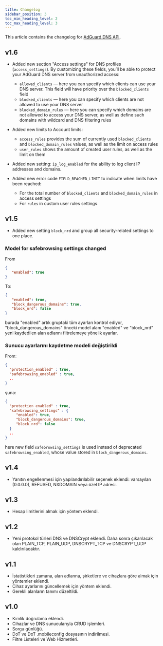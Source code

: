 ```yaml
---
title: Changelog
sidebar_position: 3
toc_min_heading_level: 2
toc_max_heading_level: 3
---
```


<!--
    Changelog is from here:
    https://api.adguard-dns.io/static/api/CHANGELOG.md
-->

This article contains the changelog for [AdGuard DNS API](private-dns/api/overview.md).

## v1.6

- Added new section "Access settings" for DNS profiles (`access_settings`). By customizing these fields, you’ll be able to protect your AdGuard DNS server from unauthorized access:

  - `allowed_clients` — here you can specify which clients can use your DNS server. This field will have priority over the `blocked_clients` field
  - `blocked_clients` — here you can specify which clients are not allowed to use your DNS server
  - `blocked_domain_rules` — here you can specify which domains are not allowed to access your DNS server, as well as define such domains with wildcard and DNS filtering rules

- Added new limits to Account limits:

  - `access_rules` provides the sum of currently used `blocked_clients` and `blocked_domain_rules` values, as well as the limit on access rules
  - `user_rules` shows the amount of created user rules, as well as the limit on them

- Added new setting: `ip_log_enabled` for the ability to log client IP addresses and domains.

- Added new error code `FIELD_REACHED_LIMIT` to indicate when limits have been reached:

  - For the total number of `blocked_clients` and `blocked_domain_rules` in access settings
  - For `rules` in custom user rules settings

## v1.5

- Added new setting `block_nrd` and group all security-related settings to one place.

### Model for safebrowsing settings changed

From

```json
{
   "enabled": true
}
```

To:

```json
{
   "enabled": true,
   "block_dangerous_domains": true,
   "block_nrd": false
}
```

burada "enabled" artık gruptaki tüm ayarları kontrol ediyor, "block_dangerous_domains" önceki model alanı "enabled" ve "block_nrd" yeni kaydedilen alan adlarını filtrelemeye yönelik ayarlar.

### Sunucu ayarlarını kaydetme modeli değiştirildi

From:

```json
{
  "protection_enabled" : true,
  "safebrowsing_enabled" : true,
  ..
}
```

şuna:

```json
{
  "protection_enabled" : true,
  "safebrowsing_settings" : {
     "enabled": true,
     "block_dangerous_domains": true,
     "block_nrd": false
  }
  ..
}
```

here new field `safebrowsing_settings` is used instead of deprecated `safebrowsing_enabled`, whose value stored in `block_dangerous_domains`.

## v1.4

- Yanıtın engellenmesi için yapılandırılabilir seçenek eklendi: varsayılan (0.0.0.0), REFUSED, NXDOMAIN veya özel IP adresi.

## v1.3

- Hesap limitlerini almak için yöntem eklendi.

## v1.2

- Yeni protokol türleri DNS ve DNSCrypt eklendi. Daha sonra çıkarılacak olan PLAIN_TCP, PLAIN_UDP, DNSCRYPT_TCP ve DNSCRYPT_UDP kaldırılacaktır.

## v1.1

- İstatistikleri zamana, alan adlarına, şirketlere ve cihazlara göre almak için yöntemler eklendi.
- Cihaz ayarlarını güncellemek için yöntem eklendi.
- Gerekli alanların tanımı düzeltildi.

## v1.0

- Kimlik doğrulama eklendi.
- Cihazlar ve DNS sunucularıyla CRUD işlemleri.
- Sorgu günlüğü.
- DoT ve DoT .mobileconfig dosyasının indirilmesi.
- Filtre Listeleri ve Web Hizmetleri.
